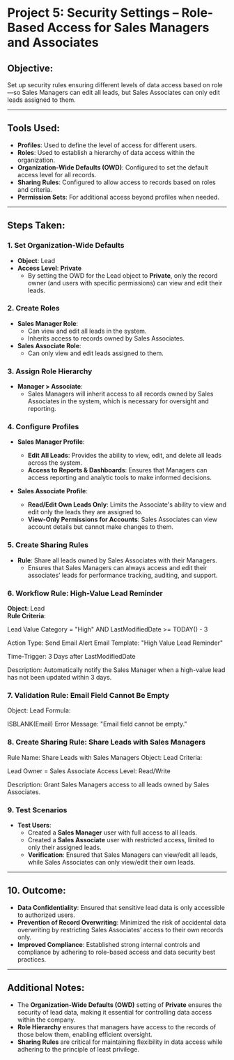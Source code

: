 # Project 5: Security Settings – Role-Based Access for Sales Managers and Associates

##  Objective:
Set up security rules ensuring different levels of data access based on role—so Sales Managers can edit all leads, but Sales Associates can only edit leads assigned to them.

---

##  Tools Used:
- **Profiles**: Used to define the level of access for different users.
- **Roles**: Used to establish a hierarchy of data access within the organization.
- **Organization-Wide Defaults (OWD)**: Configured to set the default access level for all records.
- **Sharing Rules**: Configured to allow access to records based on roles and criteria.
- **Permission Sets**: For additional access beyond profiles when needed.

---

##  Steps Taken:

### 1. Set Organization-Wide Defaults
- **Object**: Lead
- **Access Level**: **Private**
  - By setting the OWD for the Lead object to **Private**, only the record owner (and users with specific permissions) can view and edit their leads.

### 2. Create Roles
- **Sales Manager Role**: 
  - Can view and edit all leads in the system.
  - Inherits access to records owned by Sales Associates.
- **Sales Associate Role**: 
  - Can only view and edit leads assigned to them.

### 3. Assign Role Hierarchy
- **Manager > Associate**: 
  - Sales Managers will inherit access to all records owned by Sales Associates in the system, which is necessary for oversight and reporting.

### 4. Configure Profiles
- **Sales Manager Profile**: 
  - **Edit All Leads**: Provides the ability to view, edit, and delete all leads across the system.
  - **Access to Reports & Dashboards**: Ensures that Managers can access reporting and analytic tools to make informed decisions.
  
- **Sales Associate Profile**: 
  - **Read/Edit Own Leads Only**: Limits the Associate's ability to view and edit only the leads they are assigned to.
  - **View-Only Permissions for Accounts**: Sales Associates can view account details but cannot make changes to them.

### 5. Create Sharing Rules
- **Rule**: Share all leads owned by Sales Associates with their Managers.
  - Ensures that Sales Managers can always access and edit their associates’ leads for performance tracking, auditing, and support.
 
### 6. Workflow Rule: High-Value Lead Reminder

**Object**: Lead  
**Rule Criteria**:

Lead Value Category = "High" AND
LastModifiedDate >= TODAY() - 3

Action Type: Send Email Alert
Email Template: "High Value Lead Reminder"

Time-Trigger: 3 Days after LastModifiedDate

Description:
Automatically notify the Sales Manager when a high-value lead has not been updated within 3 days.

### 7. Validation Rule: Email Field Cannot Be Empty
Object: Lead
Formula:

ISBLANK(Email)
Error Message:
"Email field cannot be empty."

### 8. Create Sharing Rule: Share Leads with Sales Managers
Rule Name: Share Leads with Sales Managers
Object: Lead
Criteria:

Lead Owner = Sales Associate
Access Level: Read/Write

Description:
Grant Sales Managers access to all leads owned by Sales Associates.


### 9. Test Scenarios
- **Test Users**: 
  - Created a **Sales Manager** user with full access to all leads.
  - Created a **Sales Associate** user with restricted access, limited to only their assigned leads.
  - **Verification**: Ensured that Sales Managers can view/edit all leads, while Sales Associates can only view/edit their own leads.

---

##  10. Outcome:
- **Data Confidentiality**: Ensured that sensitive lead data is only accessible to authorized users.
- **Prevention of Record Overwriting**: Minimized the risk of accidental data overwriting by restricting Sales Associates’ access to their own records only.
- **Improved Compliance**: Established strong internal controls and compliance by adhering to role-based access and data security best practices.

---

##  Additional Notes:
- The **Organization-Wide Defaults (OWD)** setting of **Private** ensures the security of lead data, making it essential for controlling data access within the company.
- **Role Hierarchy** ensures that managers have access to the records of those below them, enabling efficient oversight.
- **Sharing Rules** are critical for maintaining flexibility in data access while adhering to the principle of least privilege.

